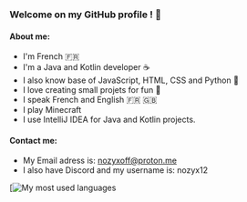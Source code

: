 ### Welcome on my GitHub profile ! 🎊

#### About me:
* I'm French 🇫🇷
* I'm a Java and Kotlin developer ☕
* I also know base of JavaScript, HTML, CSS and Python 🐍
* I love creating small projets for fun 🌟
* I speak French and English 🇫🇷 🇬🇧
* I play Minecraft
* I use IntelliJ IDEA for Java and Kotlin projects.

#### Contact me:
* My Email adress is: [nozyxoff@proton.me](mailto:/nozyxoff@proton.me)
* I also have Discord and my username is: nozyx12

[![My most used languages](https://github-readme-stats.vercel.app/api/top-langs/?username=nozyx12&layout=pie&theme=darcula)
